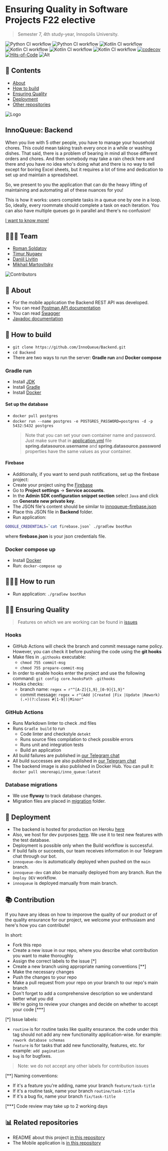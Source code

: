 # Ensuring Quality in Software Projects F22 elective

> Semester 7, 4th study-year, Innopolis University.

![Python CI workflow](https://github.com/InnoQueue/Backend/actions/workflows/build.yml/badge.svg)
![Python CI workflow](https://github.com/InnoQueue/Backend/actions/workflows/mdlinter.yml/badge.svg)
![Kotlin CI workflow](https://github.com/InnoQueue/Backend/actions/workflows/docker_publish.yml/badge.svg)
![Kotlin CI workflow](https://github.com/InnoQueue/Backend/actions/workflows/heroku_dev.yml/badge.svg)
![Kotlin CI workflow](https://github.com/InnoQueue/Backend/actions/workflows/heroku_prod.yml/badge.svg)
![Kotlin CI workflow](https://github.com/InnoQueue/Backend/actions/workflows/codecov.yml/badge.svg)
[![codecov](https://codecov.io/gh/InnoQueue/Backend/branch/main/graph/badge.svg?token=9RQU24PHSX)](https://codecov.io/gh/InnoQueue/Backend)
[![Hits-of-Code](https://hitsofcode.com/github/InnoQueue/Backend?branch=main)](https://hitsofcode.com/github/InnoQueue/Backend/view?branch=main)
![Alt](https://repobeats.axiom.co/api/embed/293a8fa69ee533512501ced47162b3d5bbac10cb.svg "Repobeats analytics image")

## 📖 Contents

- [About](#-about)
- [How to build](#how-to-build)
- [Ensuring Quality](#ensuring-quality)
- [Deployment](#deployment)
- [Other repositories](#-other-repositories)

![Logo](https://user-images.githubusercontent.com/49106163/200147786-3e414c4a-d6ca-4240-b00e-1ef35fac6308.png)

## InnoQueue: Backend

When you live with 5 other people, you have to manage your household chores.
This could mean taking trash every once in a while or washing dishes.
That said, there is a problem of bearing in mind all those different orders and chores.
And then somebody may take a rain check here and there and you have no idea who's doing what
and there is no way to tell except for boring Excel sheets, but it requires a lot of time and dedication to set up and
maintain a spreadsheet.

So, we present to you the application that can do the heavy lifting of maintaining and automating
all of these nuances for you!

This is how it works: users complete tasks in a queue one by one in a loop.
So, ideally, every roommate should complete a task on each iteration.
You can also have multiple queues go in parallel and there's no confusion!

[I want to know more!](https://github.com/InnoQueue/.github/blob/main/profile/README.md)

## 👨🏻‍💻 Team

- [Roman Soldatov](https://github.com/SMore-Napi)
- [Timur Nugaev](https://github.com/al1ych)
- [Daniil Livitin](https://github.com/Dablup)
- [Mikhail Martovitsky](https://github.com/MikhailMarch)

![Contributors](https://contrib.rocks/image?repo=InnoQueue/Backend)

## 📌 About

- For the mobile application the Backend REST API was developed.
- You can read [Postman API documentation](https://documenter.getpostman.com/view/16213957/UVsSP4ER)
- You can read [Swagger](https://innoqueue.herokuapp.com/swagger-ui.html)
- [Javadoc documentation](https://innoqueue.github.io/Backend/)

## 🔨 How to build

- `git clone https://github.com/InnoQueue/Backend.git`
- `cd Backend`
- There are two ways to run the server: **Gradle run** and **Docker compose**

### Gradle run

- Install [JDK](https://www.oracle.com/java/technologies/downloads/)
- Install [Gradle](https://gradle.org/install/)
- Install [Docker](https://docs.docker.com/engine/install/)

#### Set up the database

- `docker pull postgres`
- `docker run --name postgres -e POSTGRES_PASSWORD=postgres -d -p 5432:5432 postgres`
  > Note that you can set your own container name and password. Just make sure that
  > in [application.yml](/src/main/resources/application.yml) file
  > **spring.datasource.username** and **spring.datasource.password** properties have
  > the same values as your container.

#### Firebase

- Additionally, if you want to send push notifications, set up the firebase project:
- Create your project using the [Firebase](https://console.firebase.google.com)
- Go to **Project settings** -> **Service accounts**.
- In the **Admin SDK configuration snippet section** select `Java`
  and click on **Generate new private key**.
- The JSON file's content should be similar to
  [innoqueue-firebase.json](/src/main/resources/innoqueue-firebase.json.origin)
- Place this JSON file in **Backend** folder.
- Run application:

```bash
GOOGLE_CREDENTIALS=`cat firebase.json` ./gradlew bootRun
```

where **firebase.json** is your json credentials file.

### Docker compose up

- Install [Docker](https://docs.docker.com/engine/install/)
- Run: `docker-compose up`

## 🏃🏻‍♂️ How to run

- Run application: `./gradlew bootRun`

## 👍🏻 Ensuring Quality

> Features on which we are working can be found in [issues](https://github.com/InnoQueue/Backend/issues)

### Hooks

- GitHub Actions will check the branch and commit message name policy.
  However, you can check it before pushing the code using the **git hooks**
- Make files in `.githooks` executable:
  - `chmod 755 commit-msg`
  - `chmod 755 prepare-commit-msg`
- In order to enable hooks enter the project and use the following command: `git config core.hooksPath .githooks`
- Hooks checks:
  - branch name: `regex = r"^[A-Z]{1,9}_[0-9]{1,9}"`
  - commit message: `regex = r"(Add |Created |Fix |Update |Rework)(.+)(?:closes #[1-9])|Minor"`

### GitHub Actions

- Runs Markdown linter to check .md files
- Runs `Gradle build` to run
  - Code linter and checkstyle `detekt`
  - Runs source files compilation to check possible errors
  - Runs unit and integration tests
  - Build an application
- All build failures are published in [our Telegram chat](https://t.me/+nkVX0j3FXo8zMmNi)
- All build successes are also published in [our Telegram chat](https://t.me/+nkVX0j3FXo8zMmNi)
- The backend image is also published in Docker Hub. You can pull it:
  `docker pull smorenapi/inno_queue:latest`

### Database migrations

- We use **flyway** to track database changes.
- Migration files are placed in [migration](src/main/resources/db/migration) folder.

## 🚀 Deployment

- The backend is hosted for production on Heroku [here](https://innoqueue.herokuapp.com)
- Also, we host for dev purposes [here](https://innoqueue-dev.herokuapp.com).
  We use it to test new features with the test database.
- Deployment is possible only when the Build workflow is successful.
- If build fails or succeeds, our team receives information in our Telegram chat through our bot.
- `innoqueue-dev` is automatically deployed when pushed on the `main` branch.
- `innoqueue-dev` can also be manually deployed from any branch.
  Run the `Deploy DEV` workflow.
- `innoqueue` is deployed manually from main branch.

## 📚 Contribution

If you have any ideas on how to imporove the quality of our product or of the quality ensurance
for our project, we welcome your enthusiasm and here's how you can contribute!

In short:

- Fork this repo
- Create a new issue in our repo, where you describe what contribution you want to make thoroughly
- Assign the correct labels to the issue [*]
- Create a new branch using appropriate naming conventions [**]
- Make the necessary changes
- Push the changes to your repo
- Make a pull request from your repo on your branch to our repo's main branch
- Don't forget to add a comprehensive description so we understand better what you did
- We're going to review your changes and decide on whether to accept your code [***]

[*] Issue labels:

- `routine` is for routine tasks like quality ensurance. the code under this tag should
  not add any new functionality application-wise. for example: `rework database schemas`
- `feature` is for tasks that add new functionality, features, etc. for example: `add pagination`
- `bug` is for bugfixes.

> Note: we do not accept any other labels for contribution issues

[**] Naming conventions:

- If it's a feature you're adding, name your branch `feature/task-title`
- If it's a routine task, name your branch `routine/task-title`
- If it's a bug fix, name your branch `fix/task-title`

[***] Code review may take up to 2 working days

## 📊 Related repositories

- README about this project [in this repository](https://github.com/InnoQueue/README)
- The Mobile application is [in this repository](https://github.com/InnoQueue/Mobile)
